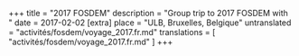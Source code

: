 +++
title = "2017 FOSDEM"
description = "Group trip to 2017 FOSDEM with "
date = 2017-02-02
[extra]
place = "ULB, Bruxelles, Belgique"
untranslated = "activités/fosdem/voyage_2017.fr.md"
translations = [
    "activités/fosdem/voyage_2017.fr.md"
]
+++
